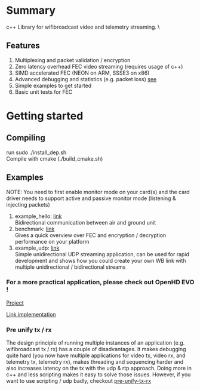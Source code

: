 # Summary
c++ Library for wifibroadcast video and telemetry streaming. \
## Features
1) Multiplexing and packet validation / encryption
2) Zero latency overhead FEC video streaming (requires usage of c++)
3) SIMD accelerated FEC (NEON on ARM, SSSE3 on x86)
4) Advanced debugging and statistics (e.g. packet loss) [see](https://github.com/OpenHD/wifibroadcast/blob/exp-threading/src/WBTxRx.h#L121)
5) Simple examples to get started
6) Basic unit tests for FEC

# Getting started
## Compiling
run sudo ./install_dep.sh \
Compile with cmake (./build_cmake.sh)

## Examples
NOTE: You need to first enable monitor mode on your card(s) and the card driver
needs to support active and passive monitor mode (listening & injecting packets)
1) example_hello: [link](https://github.com/OpenHD/wifibroadcast/blob/exp-threading/executables/example_hello.cpp) \
    Bidirectional communication between air and ground unit 
2) benchmark: [link](https://github.com/OpenHD/wifibroadcast/blob/exp-threading/executables/benchmark.cpp) \
    Gives a quick overview over FEC and encryption / decryption performance on your platform 
3) example_udp: [link](https://github.com/OpenHD/wifibroadcast/blob/exp-threading/executables/example_udp.cpp) \
    Simple unidirectional UDP streaming application, can be used for
    rapid development and shows how you could create your own WB link with 
    multiple unidirectional / bidirectional streams 
### For a more practical application, please check out OpenHD EVO !
[Project](https://github.com/OpenHD/OpenHD/blob/2.3-evo/OpenHD/ohd_interface/inc/wb_link.h#L31)

[Link implementation](https://github.com/OpenHD/OpenHD/blob/2.3-evo/OpenHD/ohd_interface/inc/wb_link.h#L31)

### Pre unify tx / rx
The design principle of running multiple instances of an application (e.g. wifibroadcast tx / rx) 
has a couple of disadvantages. 
It makes debugging quite hard (you now have multiple applications for video tx, video rx, and telemetry tx, telemetry rx),
makes threading and sequencing harder and also increases latency on the tx with the udp & rtp approach.
Doing more in c++ and less scripting makes it easy to solve those issues.
However, if you want to use scripting / udp badly, checkout [pre-unify-tx-rx](https://github.com/OpenHD/wifibroadcast/tree/pre-unify-tx-rx)
